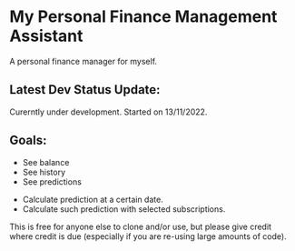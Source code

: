 # My Personal Finance Management Assistant
A personal finance manager for myself.

## Latest Dev Status Update:
Curerntly under development. Started on 13/11/2022.

## Goals:
- See balance
- See history
- See predictions
+ Calculate prediction at a certain date.
+ Calculate such prediction with selected subscriptions.

This is free for anyone else to clone and/or use, but please give credit where credit is due (especially if you are re-using large amounts of code).
